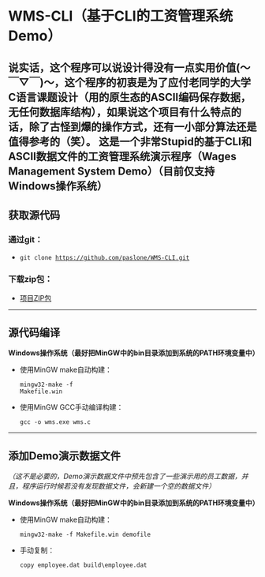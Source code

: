 # WMS-CLI（基于CLI的工资管理系统Demo）
**说实话，这个程序可以说设计得没有一点实用价值(～￣▽￣)～，这个程序的初衷是为了应付老同学的大学C语言课题设计（用的原生态的ASCII编码保存数据，无任何数据库结构），如果说这个项目有什么特点的话，除了古怪到爆的操作方式，还有一小部分算法还是值得参考的（笑）。**
**这是一个非常Stupid的基于CLI和ASCII数据文件的工资管理系统演示程序（Wages Management System Demo）（目前仅支持Windows操作系统）**
---

## 获取源代码
### 通过git：
* <code>git clone https://github.com/paslone/WMS-CLI.git</code>

### 下载zip包：
* <a href="https://github.com/paslone/WMS-CLI/archive/master.zip">项目ZIP包</a>

---

## 源代码编译
**Windows操作系统（最好把MinGW中的bin目录添加到系统的PATH环境变量中）**
* 使用MinGW make自动构建：
  <p><code>mingw32-make -f Makefile.win</code></p>
* 使用MinGW GCC手动编译构建：
  <p><code>gcc -o wms.exe wms.c</code></p>

---

## 添加Demo演示数据文件
*（这不是必要的，Demo演示数据文件中预先包含了一些演示用的员工数据，并且，程序运行时候若没有发现数据文件，会新建一个空的数据文件）*

**Windows操作系统（最好把MinGW中的bin目录添加到系统的PATH环境变量中）**
* 使用MinGW make自动构建：
  <p><code>mingw32-make -f Makefile.win demofile</code></p>
* 手动复制：
  <p><code>copy employee.dat build\employee.dat</code></p>
